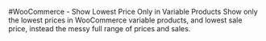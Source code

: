 #WooCommerce - Show Lowest Price Only in Variable Products
Show only the lowest prices in WooCommerce variable products, and lowest sale price, instead the messy full range of prices and sales.